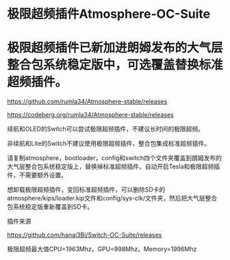 # 极限超频插件Atmosphere-OC-Suite

# 极限超频插件已新加进朗姆发布的大气层整合包系统稳定版中，可选覆盖替换标准超频插件。

https://github.com/rumla34/Atmosphere-stable/releases

https://codeberg.org/rumla34/Atmosphere-stable/releases

续航和OLED的Switch可以尝试极限超频插件，不建议长时间的极限超频。

非续航和Lite的Switch不建议使用极限超频插件，整合包集成标准超频插件。

请复制atmosphere，bootloader，config和switch四个文件夹覆盖到朗姆发布的大气层整合包系统稳定版上，替换掉标准超频插件，自动开启Tesla和极限超频插件，不需要额外设置。

想卸载极限超频插件，变回标准超频插件，可以删除SD卡的atmosphere/kips/loader.kip文件和config/sys-clk/文件夹，然后把大气层整合包系统稳定版重新覆盖到SD卡。

插件来源

https://github.com/hanai3Bi/Switch-OC-Suite/releases

极限超频最大值CPU=1963Mhz，GPU=998Mhz，Memory=1996Mhz
